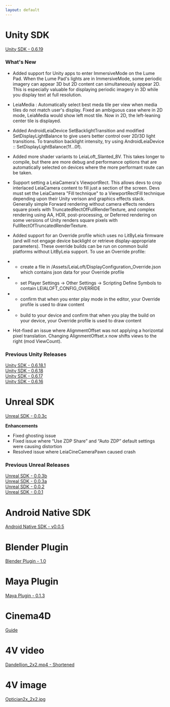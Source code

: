 ```yaml
---
layout: default
---
```




# Unity SDK
<!--- unity_sdk_link_begin --->
[Unity SDK - 0.6.19](https://github.com/LeiaInc/leiainc.github.io/blob/master/Unity/LeiaUnitySDK_Public_v0.6.19.zip)
<br>
<!--- unity_sdk_link_end --->
### What's New
<!--- unity_sdk_text_description_begin --->

* Added support for Unity apps to enter ImmersiveMode on the Lume Pad. When the Lume Pad's lights are in ImmersiveMode, some periodic imagery can appear 3D but 2D content can simultaneously appear 2D. This is especially valuable for displaying periodic imagery in 3D while you display text at full resolution.

* LeiaMedia : Automatically select best meda tile per view when media tiles do not match user's display. Fixed an ambiguous case where in 2D mode, LeiaMedia would show left most tile. Now in 2D, the left-leaning center tile is displayed.

* Added AndroidLeiaDevice SetBacklightTransition and modified SetDisplayLightBalance to give users better control over 2D/3D light transitions. To transition backlight intensity, try using AndroidLeiaDevice :: SetDisplayLightBalance(1f...0f).

* Added more shader variants to LeiaLoft_Slanted_8V. This takes longer to compile, but there are more debug and performance options that are automatically selected on devices where the more performant route can be taken.

* Support setting a LeiaCamera's ViewportRect. This allows devs to crop interlaced LeiaCamera content to fill just a section of the screen. Devs must set the LeiaCamera "Fill technique" to a ViewportRectFill technique depending upon their Unity verison and graphics effects stack. Generally simple Forward rendering without camera effects renders square pixels with TruncatedRectOfFullRenderTexture, and complex rendering using AA, HDR, post-processing, or Deferred rendering on some versions of Unity renders square pixels with FullRectOfTruncatedRenderTexture.

* Added support for an Override profile which uses no LitByLeia firmware (and will not engage device backlight or retrieve display-appropriate parameters).
These override builds can be run on common build platforms without LitByLeia support.
To use an Override profile:
 * * create a file in /Assets/LeiaLoft/DisplayConfiguration_Override.json which contains json data for your Override profile
 * * set Player Settings -> Other Settings -> Scripting Define Symbols to contain LEIALOFT_CONFIG_OVERRIDE
 * * confirm that when you enter play mode in the editor, your Override profile is used to draw content
 * * build to your device and confirm that when you play the build on your device, your Override profile is used to draw content

* Hot-fixed an issue where AlignmentOffset was not applying a horizontal pixel translation. Changing AlignmentOffset.x now shifts views to the right (mod ViewCount).
<!--- unity_sdk_text_description_end --->

### Previous Unity Releases

[Unity SDK - 0.6.18.1](https://github.com/LeiaInc/leiainc.github.io/raw/master/Unity/LeiaUnitySDK_Public_v0.6.18_1.zip) <br>
[Unity SDK - 0.6.18](https://github.com/LeiaInc/leiainc.github.io/raw/master/Unity/LeiaUnitySDK_Public_v0.6.18.zip) <br>
[Unity SDK - 0.6.17](https://github.com/LeiaInc/leiainc.github.io/raw/master/Unity/LeiaUnitySDK_Public_v0.6.17.zip) <br>
[Unity SDK - 0.6.16](https://github.com/LeiaInc/leiainc.github.io/raw/master/Unity/LeiaUnitySDK_Public_v0.6.16.zip)

# Unreal SDK
<!--- unreal_sdk_link_begin --->
[Unreal SDK - 0.0.3c](https://github.com/LeiaInc/leiainc.github.io/raw/master/Unreal/LeiaLoft_Unreal_SDK_LeiaCamera_003c.zip)
<!--- unreal_sdk_link_end --->

<!--- unreal_sdk_text_description_begin --->
**Enhancements**
- Fixed ghosting issue 
- Fixed issue where “Use ZDP Share” and “Auto ZDP” default settings were causing distortion
- Resolved issue where LeiaCineCameraPawn caused crash
<!--- unreal_sdk_text_description_end --->

### Previous Unreal Releases
[Unreal SDK - 0.0.3b](https://github.com/LeiaInc/leiainc.github.io/raw/master/Unreal/LeiaLoft_Unreal_SDK_LeiaCamera_003b.zip)<br>
[Unreal SDK - 0.0.3a](https://github.com/LeiaInc/leiainc.github.io/raw/master/Unreal/LeiaLoft_Unreal_SDK_LeiaCamera_003a.zip)<br>
[Unreal SDK - 0.0.2](https://github.com/LeiaInc/leiainc.github.io/raw/master/Unreal/LeiaLoft_Unreal_SDK_LeiaCamera_002_.4e4a563.zip)<br>
[Unreal SDK - 0.0.1](https://github.com/LeiaInc/leiainc.github.io/raw/master/Unreal/LeiaLoft_Unreal_SDK_LeiaCamera_001_bf5adb8.zip)

# Android Native SDK 
<!--- android_sdk_link_begin --->
[Android Native SDK - v0.0.5](https://github.com/LeiaInc/leiainc.github.io/raw/master/Android/LeiaLoft_NativeAndroid_SDK_2018-07-19.zip)
<!--- android_sdk_link_end --->
# Blender Plugin
<!--- blender_link_begin --->
[Blender Plugin - 1.0](https://github.com/LeiaInc/leiainc.github.io/raw/master/Blender/Leia+Blender+SDK.zip)
<!--- blender_link_end --->
# Maya Plugin
<!--- maya_link_begin --->
[Maya Plugin - 0.1.3](https://github.com/LeiaInc/leiainc.github.io/raw/master/Maya/LeiaMayaPlugin_v013.zip)
<!--- maya_link_end --->
# Cinema4D
<!--- c4d_link_begin --->
[Guide](https://github.com/LeiaInc/leiainc.github.io/raw/master/C4D/2%20Step%20Rendering%20with%20cinema%204d.pdf)
<!--- c4d_link_end --->
# 4V video
[Dandellion_2x2.mp4 - Shortened](https://github.com/LeiaInc/leiainc.github.io/raw/master/DandellionsSnip_2x2.mp4)

# 4V image
[Optician2x_2x2.jpg](https://github.com/LeiaInc/leiainc.github.io/raw/master/Optician2x_2x2.jpg)
